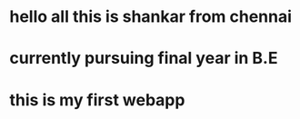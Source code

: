 # hello all this is shankar from chennai
# currently pursuing final year in B.E
# this is my first webapp
